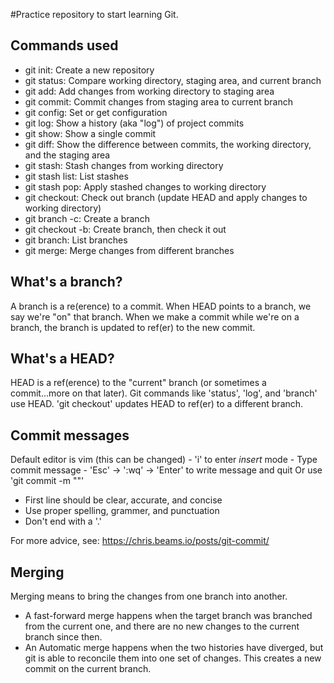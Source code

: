 #Practice repository to start learning Git.

## Commands used

- git init: Create a new repository
- git status: Compare working directory, staging area, and current branch
- git add: Add changes from working directory to staging area
- git commit: Commit changes from staging area to current branch
- git config: Set or get configuration
- git log: Show a history (aka "log") of project commits
- git show: Show a single commit
- git diff: Show the difference between commits, the working 
directory, and the staging area
- git stash: Stash changes from working directory
- git stash list: List stashes
- git stash pop: Apply stashed changes to working directory
- git checkout: Check out branch (update HEAD and apply changes 
to working directory)
- git branch -c: Create a branch
- git checkout -b: Create branch, then check it out
- git branch: List branches
- git merge: Merge changes from different branches

## What's a branch?

A branch is a re(erence) to a commit. When HEAD points to a 
branch, we say we're "on" that branch. When we make a commit 
while we're on a branch, the branch is updated to ref(er) to the 
new commit.

## What's a HEAD?

HEAD is a ref(erence) to the "current" branch (or sometimes a
commit...more on that later). Git commands like 'status', 'log',
and 'branch' use HEAD. 'git checkout' updates HEAD to ref(er) to
a different branch.

## Commit messages

Default editor is vim (this can be changed)
	- 'i' to enter *insert* mode
	- Type commit message
	- 'Esc' -> ':wq' -> 'Enter' to write message and quit
Or use 'git commit -m "<message>"'

- First line should be clear, accurate, and concise
- Use proper spelling, grammer, and punctuation
- Don't end with a '.'

For more advice, see: https://chris.beams.io/posts/git-commit/

## Merging

Merging means to bring the changes from one branch into another.

- A fast-forward merge happens when the target branch was
branched from the current one, and there are no new changes to 
the current branch since then.
- An Automatic merge happens when the two histories have
diverged, but git is able to reconcile them into one set of 
changes. This creates a new commit on the current branch.
